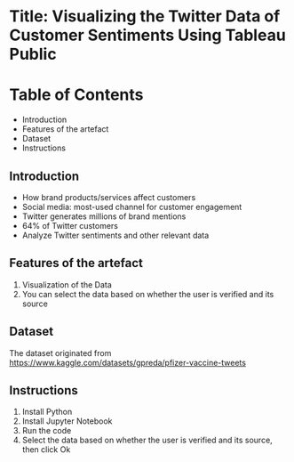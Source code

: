 # Title: Visualizing the Twitter Data of Customer Sentiments Using Tableau Public

# Table of Contents

- Introduction
- Features of the artefact
- Dataset
- Instructions

## Introduction

- How brand products/services affect customers
- Social media: most-used channel for customer engagement
- Twitter generates millions of brand mentions
- 64% of Twitter customers 
- Analyze Twitter sentiments and other relevant data

## Features of the artefact

1. Visualization of the Data
1. You can select the data based on whether the user is verified and its source

## Dataset

The dataset originated from https://www.kaggle.com/datasets/gpreda/pfizer-vaccine-tweets

## Instructions

1. Install Python
1. Install Jupyter Notebook
1. Run the code
1. Select the data based on whether the user is verified and its source, then click Ok